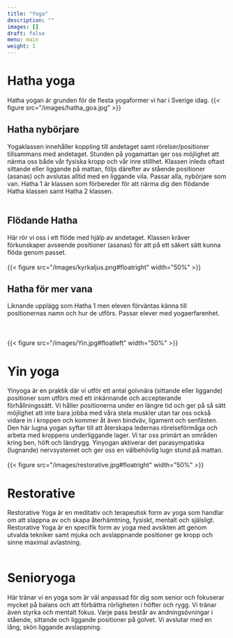 ```yaml
---
title: "Yoga"
description: ""
images: []
draft: false
menu: main
weight: 1
---
```


# Hatha yoga
Hatha yogan är grunden för de flesta yogaformer vi har i Sverige idag.
{{< figure src="/images/hatha_goa.jpg" >}}
## Hatha nybörjare
Yogaklassen innehåller koppling till andetaget samt rörelser/positioner tillsammans med andetaget.
Stunden på yogamattan ger oss möjlighet att närma oss både vår fysiska kropp och vår inre stillhet.
Klassen inleds oftast sittande eller liggande på mattan, följs därefter av stående positioner (asanas) och avslutas alltid med en liggande vila.
Passar alla, nybörjare som van.
Hatha 1 är klassen som förbereder för att närma dig den flödande Hatha klassen samt Hatha 2 klassen.
<br><br>
## Flödande Hatha
Här rör vi oss i ett flöde med hjälp av andetaget. Klassen kräver förkunskaper avseende positioner (asanas) för att på ett säkert sätt kunna flöda genom passet.
<br><br>
{{< figure src="/images/kyrkaljus.png#floatright" width="50%" >}}
## Hatha för mer vana
Liknande upplägg som Hatha 1 men eleven förväntas känna till positionernas namn och hur de utförs. Passar elever med yogaerfarenhet.
<br><br><br><br>
{{< figure src="/images/Yin.jpg#floatleft" width="50%" >}}
# Yin yoga
Yinyoga är en praktik där vi utför ett antal golvnära (sittande eller liggande) positioner som utförs med ett inkännande och accepterande förhållningssätt. 
Vi håller positionerna under en längre tid och ger på så sätt möjlighet att inte bara jobba med våra stela muskler utan tar oss också vidare in i kroppen och kommer åt även bindväv, ligament och senfästen. Den här lugna yogan syftar till att återskapa ledernas rörelseförmåga och arbeta med kroppens underliggande lager. Vi tar oss primärt an områden kring ben, höft och ländrygg.
Yinyogan aktiverar det parasympatiska (lugnande) nervsystemet och ger oss en välbehövlig lugn stund på mattan.
<br><br>
{{< figure src="/images/restorative.jpg#floatright" width="50%" >}}
# Restorative
Restorative Yoga är en meditativ och terapeutisk form av yoga som handlar om att slappna av och skapa återhämtning, fysiskt, mentalt och själsligt.
Restorative Yoga är en specifik form av yoga med avsikten att genom utvalda tekniker samt mjuka och avslappnande positioner ge kropp och sinne maximal avlastning.
<br><br>
# Senioryoga
Här tränar vi en yoga som är väl anpassad för dig som senior och fokuserar mycket på balans och att förbättra rörligheten i höfter och rygg. Vi tränar även styrka och mentalt fokus. Varje pass består av andningsövningar i stående, sittande och liggande positioner på golvet. Vi avslutar med en lång, skön liggande avslappning.
<br><br>
